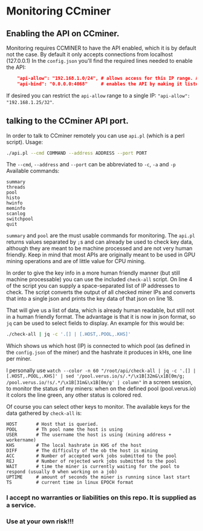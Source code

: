 # Monitoring CCminer

## Enabling the API on CCminer.
Monitoring requires CCMINER to have the API enabled, which it is by default not the case. By default it only accepts connections from localhost (127.0.0.1)
In the `config.json` you'll find the required lines needed to enable the API:
```json
	"api-allow": "192.168.1.0/24", # allows access for this IP range. Adjust to your own situation.
	"api-bind": "0.0.0.0:4068"     # enables the API by making it listen on the specified IP address and port. 0.0.0.0 signifies all adapters and IPs.
```

If desired you can restrict the `api-allow` range to a single IP: `"api-allow": "192.168.1.25/32"`.

## talking to the CCminer API port.
In order to talk to CCminer remotely you can use `api.pl` (which is a perl script).
Usage:
```bash
./api.pl --cmd COMMAND --address ADDRESS --port PORT
```
The `--cmd`, `--address` and `--port` can be abbreviated to `-c`, `-a` and `-p`
Available commands:
```
summary
threads
pool
histo
hwinfo
meminfo
scanlog
switchpool
quit
```

`summary` and `pool` are the must usable commands for monitoring.
The `api.pl` returns values separated by `;`s and can already be used to check key data, although they are meant to be machine processed and are not very human friendly.
Keep in mind that most APIs are originally meant to be used in GPU mining operations and are of little value for CPU mining.

In order to give the key info in a more human friendly manner (but still machine processable) you can use the included `check-all` script.
On line 4 of the script you can supply a space-separated list of IP addresses to check.
The script converts the output of all checked miner IPs and converts that into a single json and prints the key data of that json on line 18.

That will give us a list of data, which is already human readable, but still not in a human friendly format. The advantage is that it is now in json format, so `jq` can be used to select fields to display.
An example for this would be:
```bash
./check-all | jq -c '.[] | [.HOST,.POOL,.KHS]'
```
Which shows us which host (IP) is connected to which pool (as defined in the `config.json` of the miner) and the hashrate it produces in kHs, one line per miner.

I personally use `watch --color -n 60 "/root/api/check-all | jq -c '.[] | [.HOST,.POOL,.KHS]' | sed '/pool.verus.io/s/.*/\x1B[32m&\x1B[0m/g; /pool.verus.io/!s/.*/\x1B[31m&\x1B[0m/g' | column"` in a screen session, to monitor the status of my miners: when on the defined pool (pool.verus.io) it colors the line green, any other status is colored red.

Of course you can select other keys to monitor. The available keys for the data gathered by `check-all` is:
```
HOST       # Host that is queried. 
POOL       # Th pool name the host is using
USER       # The username the host is using (mining address + workername)
KHS        # The local hashrate in KHS of the host
DIFF       # The difficulty of the ob the host is mining
ACC        # Number of accepted work jobs submitted to the pool
REJ        # Number of rejected work jobs submitted to the pool
WAIT       # time the miner is currently waiting for the pool to respond (usually 0 when working on a job)
UPTIME     # amount of seconds the miner is running since last start
TS         # current time in linux EPOCH format
```

### I accept no warranties or liabilities on this repo. It is supplied as a service.
### Use at your own risk!!!